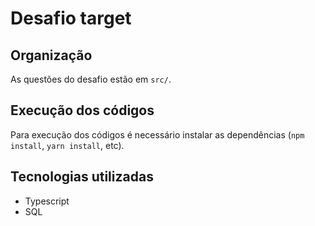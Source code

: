 # Desafio target

## Organização

As questões do desafio estão em ``src/``.

## Execução dos códigos

Para execução dos códigos é necessário instalar as dependências (``npm install``, ``yarn install``, etc).

## Tecnologias utilizadas

- Typescript
- SQL
